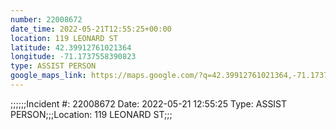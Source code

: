 ```yaml
---
number: 22008672
date_time: 2022-05-21T12:55:25+00:00
location: 119 LEONARD ST
latitude: 42.39912761021364
longitude: -71.1737558390823
type: ASSIST PERSON
google_maps_link: https://maps.google.com/?q=42.39912761021364,-71.1737558390823
---
```


;;;;;;Incident #: 22008672  Date: 2022-05-21 12:55:25   Type: ASSIST PERSON;;;Location: 119 LEONARD ST;;;

